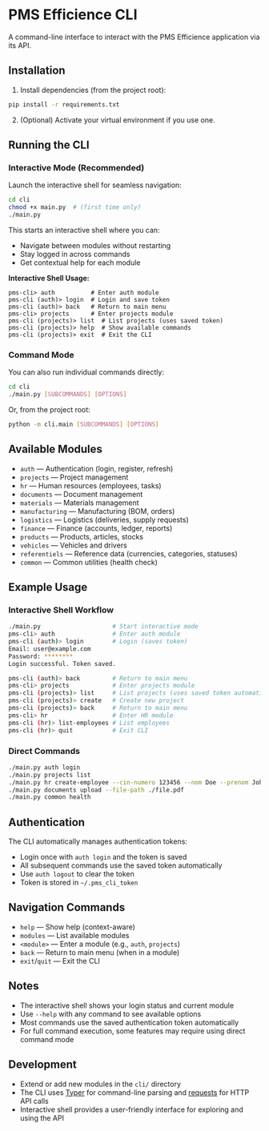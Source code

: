 # PMS Efficience CLI

A command-line interface to interact with the PMS Efficience application via its API.

## Installation

1. Install dependencies (from the project root):

```bash
pip install -r requirements.txt
```

2. (Optional) Activate your virtual environment if you use one.

## Running the CLI

### Interactive Mode (Recommended)

Launch the interactive shell for seamless navigation:

```bash
cd cli
chmod +x main.py  # (first time only)
./main.py
```

This starts an interactive shell where you can:
- Navigate between modules without restarting
- Stay logged in across commands
- Get contextual help for each module

**Interactive Shell Usage:**
```
pms-cli> auth          # Enter auth module
pms-cli (auth)> login  # Login and save token
pms-cli (auth)> back   # Return to main menu
pms-cli> projects      # Enter projects module
pms-cli (projects)> list  # List projects (uses saved token)
pms-cli (projects)> help  # Show available commands
pms-cli (projects)> exit  # Exit the CLI
```

### Command Mode

You can also run individual commands directly:

```bash
cd cli
./main.py [SUBCOMMANDS] [OPTIONS]
```

Or, from the project root:

```bash
python -m cli.main [SUBCOMMANDS] [OPTIONS]
```

## Available Modules

- `auth` — Authentication (login, register, refresh)
- `projects` — Project management
- `hr` — Human resources (employees, tasks)
- `documents` — Document management
- `materials` — Materials management
- `manufacturing` — Manufacturing (BOM, orders)
- `logistics` — Logistics (deliveries, supply requests)
- `finance` — Finance (accounts, ledger, reports)
- `products` — Products, articles, stocks
- `vehicles` — Vehicles and drivers
- `referentiels` — Reference data (currencies, categories, statuses)
- `common` — Common utilities (health check)

## Example Usage

### Interactive Shell Workflow
```bash
./main.py                    # Start interactive mode
pms-cli> auth                # Enter auth module
pms-cli (auth)> login        # Login (saves token)
Email: user@example.com
Password: ********
Login successful. Token saved.

pms-cli (auth)> back         # Return to main menu
pms-cli> projects            # Enter projects module
pms-cli (projects)> list     # List projects (uses saved token automatically)
pms-cli (projects)> create   # Create new project
pms-cli (projects)> back     # Return to main menu
pms-cli> hr                  # Enter HR module
pms-cli (hr)> list-employees # List employees
pms-cli (hr)> quit           # Exit CLI
```

### Direct Commands
```bash
./main.py auth login
./main.py projects list
./main.py hr create-employee --cin-numero 123456 --nom Doe --prenom John
./main.py documents upload --file-path ./file.pdf
./main.py common health
```

## Authentication

The CLI automatically manages authentication tokens:
- Login once with `auth login` and the token is saved
- All subsequent commands use the saved token automatically
- Use `auth logout` to clear the token
- Token is stored in `~/.pms_cli_token`

## Navigation Commands

- `help` — Show help (context-aware)
- `modules` — List available modules
- `<module>` — Enter a module (e.g., `auth`, `projects`)
- `back` — Return to main menu (when in a module)
- `exit`/`quit` — Exit the CLI

## Notes

- The interactive shell shows your login status and current module
- Use `--help` with any command to see available options
- Most commands use the saved authentication token automatically
- For full command execution, some features may require using direct command mode

## Development

- Extend or add new modules in the `cli/` directory
- The CLI uses [Typer](https://typer.tiangolo.com/) for command-line parsing and [requests](https://docs.python-requests.org/) for HTTP API calls
- Interactive shell provides a user-friendly interface for exploring and using the API 